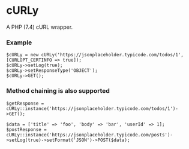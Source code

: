 # cURLy
A PHP (7.4) cURL wrapper.

### Example
```
$cURLy = new cURLy('https://jsonplaceholder.typicode.com/todos/1', [CURLOPT_CERTINFO => true]);
$cURLy->setLog(true);
$cURLy->setResponseType('OBJECT');
$cURLy->GET();
```

### Method chaining is also supported
```
$getResponse = cURLy::instance('https://jsonplaceholder.typicode.com/todos/1')->GET();
```

```
$data = ['title' => 'foo', 'body' => 'bar', 'userId' => 1];
$postResponse = cURLy::instance('https://jsonplaceholder.typicode.com/posts')->setLog(true)->setFormat('JSON')->POST($data);
```

